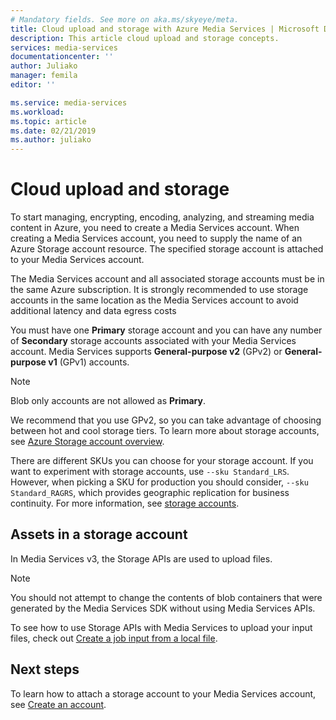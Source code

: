 ```yaml
---
# Mandatory fields. See more on aka.ms/skyeye/meta.
title: Cloud upload and storage with Azure Media Services | Microsoft Docs
description: This article cloud upload and storage concepts. 
services: media-services
documentationcenter: ''
author: Juliako
manager: femila
editor: ''

ms.service: media-services
ms.workload: 
ms.topic: article
ms.date: 02/21/2019
ms.author: juliako
---
```


# Cloud upload and storage

To start managing, encrypting, encoding, analyzing, and streaming media content in Azure, you need to create a Media Services account. When creating a Media Services account, you need to supply the name of an Azure Storage account resource. The specified storage account is attached to your Media Services account. 

The Media Services account and all associated storage accounts must be in the same Azure subscription. It is strongly recommended to use storage accounts in the same location as the Media Services account to avoid additional latency and data egress costs

You must have one **Primary** storage account and you can have any number of **Secondary** storage accounts associated with your Media Services account. Media Services supports **General-purpose v2** (GPv2) or **General-purpose v1** (GPv1) accounts. 

>[!NOTE]
> Blob only accounts are not allowed as **Primary**. 

We recommend that you use GPv2, so you can take advantage of choosing between hot and cool storage tiers. To learn more about storage accounts, see [Azure Storage account overview](../../storage/common/storage-account-overview.md). 

There are different SKUs you can choose for your storage account. If you want to experiment with storage accounts, use `--sku Standard_LRS`. However, when picking a SKU for production you should consider, `--sku Standard_RAGRS`, which provides geographic replication for business continuity. For more information, see [storage accounts](https://docs.microsoft.com/cli/azure/storage/account?view=azure-cli-latest).

## Assets in a storage account

In Media Services v3, the Storage APIs are used to upload files.

> [!Note]
> You should not attempt to change the contents of blob containers that were generated by the Media Services SDK without using Media Services APIs.

To see how to use Storage APIs with Media Services to upload your input files, check out [Create a job input from a local file](job-input-from-local-file-how-to.md). 
 
## Next steps

To learn how to attach a storage account to your Media Services account, see [Create an account](create-account-cli-quickstart.md).
